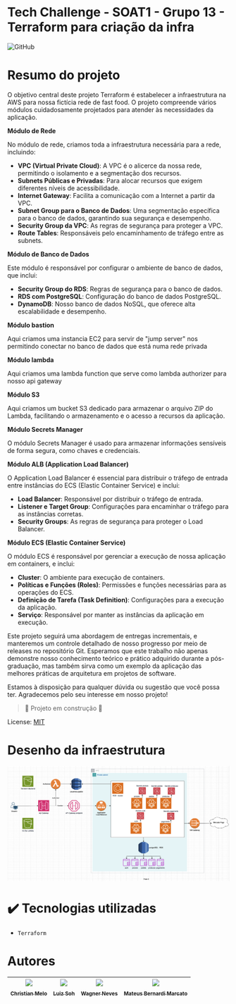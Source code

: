 # Tech Challenge - SOAT1 - Grupo 13 - Terraform para criação da infra </h1>

![GitHub](https://img.shields.io/github/license/dropbox/dropbox-sdk-java)

# Resumo do projeto

O objetivo central deste projeto Terraform é estabelecer a infraestrutura na AWS para nossa fictícia rede de fast food. O projeto compreende vários módulos cuidadosamente projetados para atender às necessidades da aplicação.

**Módulo de Rede**

No módulo de rede, criamos toda a infraestrutura necessária para a rede, incluindo:

- **VPC (Virtual Private Cloud)**: A VPC é o alicerce da nossa rede, permitindo o isolamento e a segmentação dos recursos.
- **Subnets Públicas e Privadas**: Para alocar recursos que exigem diferentes níveis de acessibilidade.
- **Internet Gateway**: Facilita a comunicação com a Internet a partir da VPC.
- **Subnet Group para o Banco de Dados**: Uma segmentação específica para o banco de dados, garantindo sua segurança e desempenho.
- **Security Group da VPC**: As regras de segurança para proteger a VPC.
- **Route Tables**: Responsáveis pelo encaminhamento de tráfego entre as subnets.

**Módulo de Banco de Dados**

Este módulo é responsável por configurar o ambiente de banco de dados, que inclui:

- **Security Group do RDS**: Regras de segurança para o banco de dados.
- **RDS com PostgreSQL**: Configuração do banco de dados PostgreSQL.
- **DynamoDB**: Nosso banco de dados NoSQL, que oferece alta escalabilidade e desempenho.

**Módulo bastion**

Aqui criamos uma instancia EC2 para servir de "jump server" nos permitindo conectar no banco de dados que está numa rede privada

**Módulo lambda**

Aqui criamos uma lambda function que serve como lambda authorizer para nosso api gateway

**Módulo S3**

Aqui criamos um bucket S3 dedicado para armazenar o arquivo ZIP do Lambda, facilitando o armazenamento e o acesso a recursos da aplicação.

**Módulo Secrets Manager**

O módulo Secrets Manager é usado para armazenar informações sensíveis de forma segura, como chaves e credenciais.

**Módulo ALB (Application Load Balancer)**

O Application Load Balancer é essencial para distribuir o tráfego de entrada entre instâncias do ECS (Elastic Container Service) e inclui:

- **Load Balancer**: Responsável por distribuir o tráfego de entrada.
- **Listener e Target Group**: Configurações para encaminhar o tráfego para as instâncias corretas.
- **Security Groups**: As regras de segurança para proteger o Load Balancer.

**Módulo ECS (Elastic Container Service)**

O módulo ECS é responsável por gerenciar a execução de nossa aplicação em containers, e inclui:

- **Cluster**: O ambiente para execução de containers.
- **Políticas e Funções (Roles)**: Permissões e funções necessárias para as operações do ECS.
- **Definição de Tarefa (Task Definition)**: Configurações para a execução da aplicação.
- **Serviço**: Responsável por manter as instâncias da aplicação em execução.

Este projeto seguirá uma abordagem de entregas incrementais, e manteremos um controle detalhado de nosso progresso por meio de releases no repositório Git. Esperamos que este trabalho não apenas demonstre nosso conhecimento teórico e prático adquirido durante a pós-graduação, mas também sirva como um exemplo da aplicação das melhores práticas de arquitetura em projetos de software.

Estamos à disposição para qualquer dúvida ou sugestão que você possa ter. Agradecemos pelo seu interesse em nosso projeto!

> :construction: Projeto em construção :construction:

License: [MIT](License.txt)

# Desenho da infraestrutura

![Infraestrutura na AWS](<Infra.png>)

# ✔️ Tecnologias utilizadas

- ``Terraform``


# Autores

| [<img src="https://avatars.githubusercontent.com/u/28829303?s=400&v=4" width=115><br><sub>Christian Melo</sub>](https://github.com/christiandmelo) |  [<img src="https://avatars.githubusercontent.com/u/89987201?v=4" width=115><br><sub>Luiz Soh</sub>](https://github.com/luiz-soh) |  [<img src="https://avatars.githubusercontent.com/u/21027037?v=4" width=115><br><sub>Wagner Neves</sub>](https://github.com/nevesw) |  [<img src="https://avatars.githubusercontent.com/u/34692183?v=4" width=115><br><sub>Mateus Bernardi Marcato</sub>](https://github.com/xXMateus97Xx) |
| :---: | :---: | :---: | :---: |
